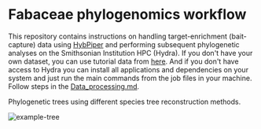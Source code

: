 # Fabaceae phylogenomics workflow
This repository contains instructions on handling target-enrichment (bait-capture) data using [HybPiper](https://github.com/mossmatters/HybPiper) and performing subsequent phylogenetic analyses on the Smithsonian Institution HPC (Hydra). If you don't have your own dataset, you can use tutorial data from [here](https://github.com/mossmatters/HybPiper/tree/master/test_dataset). And if you don't have access to Hydra you can install all applications and dependencies on your system and just run the main commands from the job files in your machine. Follow steps in the [Data_processing.md](https://github.com/Smithsonian/Fabaceae_Phylogenomics_workflow/blob/master/Data_processing.md).



Phylogenetic trees using different species tree reconstruction methods.

![example-tree](https://user-images.githubusercontent.com/13125143/35277516-f3342a4e-003e-11e8-8fa7-9bb5c513a2b0.jpg)
